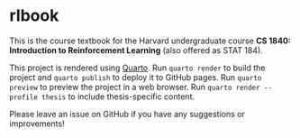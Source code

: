 # rlbook

This is the course textbook for the Harvard undergraduate course **CS 1840: Introduction to Reinforcement Learning** (also offered as STAT 184).

This project is rendered using [Quarto](https://quarto.org).
Run `quarto render` to build the project and `quarto publish` to deploy it to GitHub pages.
Run `quarto preview` to preview the project in a web browser.
Run `quarto render --profile thesis` to include thesis-specific content.

Please leave an issue on GitHub if you have any suggestions or improvements!

